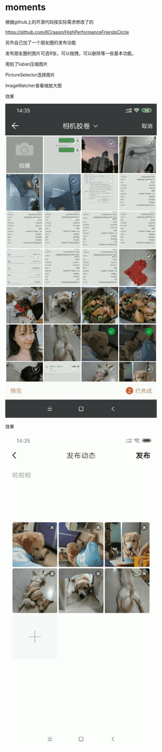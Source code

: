 <h1>moments</h1>
<p>根据github上的开源代码按实际需求修改了的</p>
<p><a href="https://github.com/KCrason/HighPerformanceFriendsCircle" target="_blank">https://github.com/KCrason/HighPerformanceFriendsCircle</a></p>
<p>另外自己加了一个朋友圈的发布功能</p>
<p>发布朋友圈的图片可选9张，可以拖拽，可以删除等一些基本功能。</p>
<p>用到了luban压缩图片</p>
<p>PictureSelector选择图片</p>
<p>ImageWatcher查看缩放大图</p>
<p>效果</p>

![image](https://github.com/safe-ending/moments/blob/master/app/src/1.gif)

<p>效果</p>

![image](https://github.com/safe-ending/moments/blob/master/app/src/2.gif)
